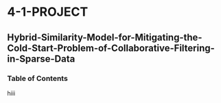 # 4-1-PROJECT
## Hybrid-Similarity-Model-for-Mitigating-the-Cold-Start-Problem-of-Collaborative-Filtering-in-Sparse-Data

### Table of Contents
hiii
   
